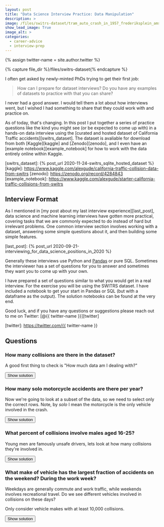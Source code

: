```yaml
---
layout: post
title: "Data Science Interview Practice: Data Manipulation"
description: >
image: /files/switrs-dataset/tram_auto_crash_in_1957_frederiksplein_amsterdam.jpg
show_lead_image: True
image_alt: >
categories:
  - career-advice
  - interview-prep
---
```


<!-- Simple script to call from the "Show/Hide" buttons-->
<script type="text/javascript">
function showhide(d) {
  d.style.display = (d.style.display !== "none") ? "none" : "block";
}
</script>

{% assign twitter-name = site.author.twitter %}

{% capture file_dir %}/files/switrs-dataset{% endcapture %}

I often get asked by newly-minted PhDs trying to get their first job:

> How can I prepare for dataset interviews? Do you have any examples of
> datasets to practice with that you can share?

I never had a good answer. I would tell them a lot about how interviews went,
but I wished I had something to share that they could work with and practice
on.

As of today, that's changing. In this post I put together a series of practice
questions like the kind you might see (or be expected to come up with) in a
hands-on data interview using the [curated and hosted dataset of California
Traffic accidents][switrs_dataset]. The dataset is avaliable for download from
both [Kaggle][kaggle] and [Zenodo][zenodo], and I even have an [example
notebook][example_notebook] for how to work with the data entirely online
within Kaggle.

[switrs_dataset]: {% post_url 2020-11-24-switrs_sqlite_hosted_dataset %}
[kaggle]: https://www.kaggle.com/alexgude/california-traffic-collision-data-from-switrs
[zenodo]: https://zenodo.org/record/4284843
[example_notebook]: https://www.kaggle.com/alexgude/starter-california-traffic-collisions-from-switrs

## Interview Format

As I mentioned in [my post about my last interview experience][last_post],
data science and machine learning interviews have gotten more practical,
covering tasks that we are commonly expected to do instead of hard but
irrelevant problems. One common interview section involves working with a
dataset, answering some simple questions about it, and then building some
simple features.

[last_post]: {% post_url 2020-09-21-interviewing_for_data_science_positions_in_2020 %}

Generally these interviews use Python and [Pandas][pandas] or pure SQL.
Sometimes the interviewer has a set of questions for you to answer and
sometimes they want you to come up with your own.

[pandas]: https://en.wikipedia.org/wiki/Pandas_(software)

I have prepared a set of questions similar to what you would get in a real
interview. For the exercise you will be using the SWITRS dataset. I have included
a notebook to get your start in Pandas or SQL (but with a dataframe as the
output). The solution notebooks can be found at the very end.

Good luck, and if you have any questions or suggestions please reach out to me
on Twitter: [@{{ twitter-name }}][twitter]

[twitter]: https://twitter.com/{{ twitter-name }}

## Questions


### How many collisions are there in the dataset?

A good first thing to check is "How much data am I dealing with?"

<button id="button" onclick="showhide(hidden1)">Show solution</button>
<div class="hidden" id="hidden1" markdown="1" style="display: none;">

Each row in the collisions database represents one collision, so the solution
is nice and short:

```sql
SELECT COUNT(1) AS collision_count
FROM collisions
```

Which returns:

<div class="low-width-table" markdown="1" style="max-width: 20%">

|   collision_count |
|------------------:|
|         9,172,565 |

</div>

</div>

### How many solo motorcycle accidents are there per year?

Now we're going to look at a subset of the data, so we need to select only the
correct rows. Note, by _solo_ I mean the motorcycle is the only vehicle
involved in the crash.

<button id="button" onclick="showhide(hidden2)">Show solution</button>
<div class="hidden" id="hidden2" markdown="1" style="display: none;">

Now we have to filter and group by. Their is also the fact that SQLite doesn't
have a `YEAR()` function, so we have to use `strftime` instead:

```sql
SELECT
  strftime('%Y', collision_date) as collision_year,
  count(1) AS collision_count
FROM collisions
WHERE motorcycle_collision = True
  AND party_count = 1
GROUP BY collision_year
ORDER BY collision_year
```

This gives us:

<div class="low-width-table" markdown="1" style="max-width: 20%">

|   collision_year |   collision_count |
|:-----------------|------------------:|
|             2001 |              3258 |
|             2002 |              3393 |
|             2003 |              3822 |
|             2004 |              3955 |
|             2005 |              3755 |
|             2006 |              3967 |
|             2007 |              4513 |
|             2008 |              4948 |
|             2009 |              4266 |
|             2010 |              3902 |
|             2011 |              4054 |
|             2012 |              4143 |
|             2013 |              4209 |
|             2014 |              4267 |
|             2015 |              4415 |
|             2016 |              4471 |
|             2017 |              4373 |
|             2018 |              4240 |
|             2019 |              3772 |
|             2020 |              2984 |

</div>

</div>

### What percent of collisions involve males aged 16-25?

Young men are famously unsafe drivers, lets look at how many collisions
they're involved in.

<button id="button" onclick="showhide(hidden3)">Show solution</button>
<div class="hidden" id="hidden3" markdown="1" style="display: none;">

The age and gender of the drivers are in the parties table so the query does a
simple filter on those entries. The tricky part comes from needing the ratio:
we have to get the total number of collisions. We could hard-code it, but I
prefer calculating it as part of the query. There isn't a super elegant way to
do it in SQLite, but a sub-query works fine. We also have to cast to a float
to avoid integer division.

```sql
SELECT 
    COUNT(DISTINCT case_id) 
    / (SELECT CAST(COUNT(DISTINCT case_id) AS FLOAT) FROM parties) AS percentage
FROM parties
WHERE party_sex = 'male'
AND party_age BETWEEN 16 AND 25
```

The result is:

<div class="low-width-table" markdown="1" style="max-width: 20%">

|   percentage |
|-------------:|
|        0.242 |

</div>

</div>

### What make of vehicle has the largest fraction of accidents on the weekend? During the work week?

Weekdays are generally commute and work traffic, while weekends involves
recreational travel. Do we see different vehicles involved in collisions on
these days?

Only consider vehicle makes with at least 10,000 collisions.

<button id="button" onclick="showhide(hidden4)">Show solution</button>
<div class="hidden" id="hidden4" markdown="1" style="display: none;">
```sql
WITH counter AS (
  SELECT
    p.vehicle_make AS make, 
    SUM(
      CASE WHEN strftime('%w', c.collision_date) IN ('0', '6') THEN 1 ELSE 0 END
    ) AS weekend_count,
    SUM(
      CASE WHEN strftime('%w', c.collision_date) IN ('0', '6') THEN 0 ELSE 1 END
    ) AS weekday_count,
    count(1) AS total
  FROM collisions AS c
  LEFT JOIN parties AS p
    ON c.case_id = p.case_id
  GROUP BY make
  HAVING total >= 10000
)

SELECT * FROM (
  SELECT 
    *,
    weekend_count / CAST(total AS FLOAT) AS weekend_fraction,
    weekday_count / CAST(total AS FLOAT) AS weekday_fraction
  FROM counter
  ORDER BY weekend_fraction DESC
  LIMIT 1
)

UNION

SELECT * FROM (
  SELECT 
    *,
    weekend_count / CAST(total AS FLOAT) AS weekend_fraction,
    weekday_count / CAST(total AS FLOAT) AS weekday_fraction
  FROM counter
  ORDER BY weekday_fraction DESC
  LIMIT 1
)
```

Which yields:

| make            |   weekend_count |   weekday_count |   total |   weekend_fraction |   weekday_fraction |
|:----------------|----------------:|----------------:|--------:|-------------------:|-------------------:|
| HARLEY-DAVIDSON |          19,125 |          30,477 |  49,602 |             0.385  |             0.614  |
| PETERBILT       |            6477 |          64,102 |  70,579 |             0.092  |             0.908  |

This makes sense, Peterbilt is a commercial truck manufacturer which you
expect to be driven for work. Harley-Davidson makes iconic motorcycles that
people ride for fun on the weekend with their friends.

</div>

### How many different values represent "Toyota" in the Parties database? How would you go about correcting for this?

Data is **_never_** as clean as you would hope, even after I [curated it for
you][switrs_dataset]. How many different ways does "Toyota" show up?

What steps would you take to fix this problem?

<button id="button" onclick="showhide(hidden5)">Show solution</button>
<div class="hidden" id="hidden5" markdown="1" style="display: none;">
This is a case where there is no _right_ answer, just more and more correct
the more work you put in. We have to find the values that are likely to
represent "Toyota" and then figure out how to handle them.

A really simple query does pretty well at finding likely candidates:

```sql
SELECT 
  vehicle_make,
  COUNT(1) AS number_seen
FROM parties
WHERE LOWER(vehicle_make) = 'toyota'
  OR LOWER(vehicle_make) LIKE 'toy%'
  OR LOWER(vehicle_make) LIKE 'ty%'
GROUP BY vehicle_make
ORDER BY number_seen DESC;
```

Which gives us this table (truncated):

<div class="low-width-table" markdown="1" style="max-width: 20%">

| vehicle_make   |   number_seen |
|:---------------|--------------:|
| TOYOTA         |     2,374,621 |
| TOYO           |       166,209 |
| TOYT           |       146,746 |
| TOYOT          |          2823 |
| TOY            |          2262 |
| TOYTA          |           246 |
| TOYOTA/        |           181 |
| TOYTO          |            84 |
| TOYTOA         |            71 |
| TOYOYA         |            66 |
| TOYT.          |            65 |
| TOYA           |            51 |
| TOYTOTA        |            45 |
| TOYOA          |            43 |
| TOYO /         |            39 |
| TOYT /         |            17 |
| TOYT/          |            14 |
| TYMCO          |            13 |
| TOYOTO         |            10 |
| TOY0           |            10 |
| TOYOYTA        |             7 |
| TOYTT          |             6 |
| TOYOY          |             6 |
| TOYOTS         |             5 |
| TYOTA          |             4 |
| ...            |           ... |

</div>

Here is how I would handle it: The top 5 make up the vast majority of entries.
I would fix those by hand and move on.

</div>
